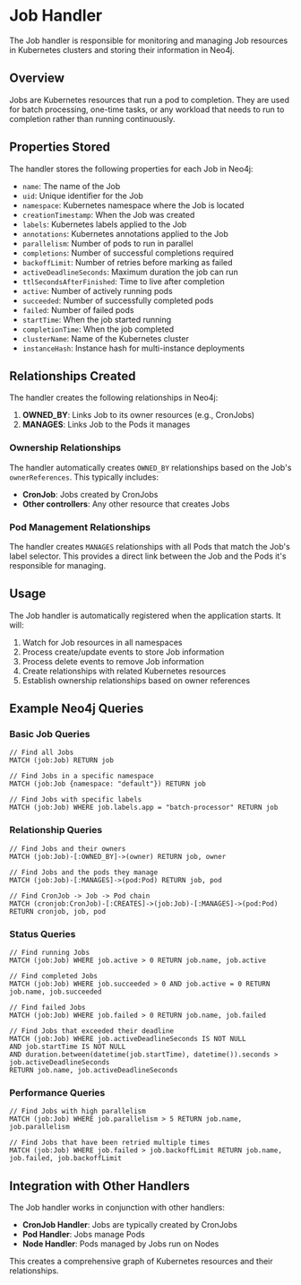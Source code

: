 # Job Handler

The Job handler is responsible for monitoring and managing Job resources in Kubernetes clusters and storing their information in Neo4j.

## Overview

Jobs are Kubernetes resources that run a pod to completion. They are used for batch processing, one-time tasks, or any workload that needs to run to completion rather than running continuously.

## Properties Stored

The handler stores the following properties for each Job in Neo4j:

- `name`: The name of the Job
- `uid`: Unique identifier for the Job
- `namespace`: Kubernetes namespace where the Job is located
- `creationTimestamp`: When the Job was created
- `labels`: Kubernetes labels applied to the Job
- `annotations`: Kubernetes annotations applied to the Job
- `parallelism`: Number of pods to run in parallel
- `completions`: Number of successful completions required
- `backoffLimit`: Number of retries before marking as failed
- `activeDeadlineSeconds`: Maximum duration the job can run
- `ttlSecondsAfterFinished`: Time to live after completion
- `active`: Number of actively running pods
- `succeeded`: Number of successfully completed pods
- `failed`: Number of failed pods
- `startTime`: When the job started running
- `completionTime`: When the job completed
- `clusterName`: Name of the Kubernetes cluster
- `instanceHash`: Instance hash for multi-instance deployments

## Relationships Created

The handler creates the following relationships in Neo4j:

1. **OWNED_BY**: Links Job to its owner resources (e.g., CronJobs)
2. **MANAGES**: Links Job to the Pods it manages

### Ownership Relationships

The handler automatically creates `OWNED_BY` relationships based on the Job's `ownerReferences`. This typically includes:
- **CronJob**: Jobs created by CronJobs
- **Other controllers**: Any other resource that creates Jobs

### Pod Management Relationships

The handler creates `MANAGES` relationships with all Pods that match the Job's label selector. This provides a direct link between the Job and the Pods it's responsible for managing.

## Usage

The Job handler is automatically registered when the application starts. It will:

1. Watch for Job resources in all namespaces
2. Process create/update events to store Job information
3. Process delete events to remove Job information
4. Create relationships with related Kubernetes resources
5. Establish ownership relationships based on owner references

## Example Neo4j Queries

### Basic Job Queries

```cypher
// Find all Jobs
MATCH (job:Job) RETURN job

// Find Jobs in a specific namespace
MATCH (job:Job {namespace: "default"}) RETURN job

// Find Jobs with specific labels
MATCH (job:Job) WHERE job.labels.app = "batch-processor" RETURN job
```

### Relationship Queries

```cypher
// Find Jobs and their owners
MATCH (job:Job)-[:OWNED_BY]->(owner) RETURN job, owner

// Find Jobs and the pods they manage
MATCH (job:Job)-[:MANAGES]->(pod:Pod) RETURN job, pod

// Find CronJob -> Job -> Pod chain
MATCH (cronjob:CronJob)-[:CREATES]->(job:Job)-[:MANAGES]->(pod:Pod)
RETURN cronjob, job, pod
```

### Status Queries

```cypher
// Find running Jobs
MATCH (job:Job) WHERE job.active > 0 RETURN job.name, job.active

// Find completed Jobs
MATCH (job:Job) WHERE job.succeeded > 0 AND job.active = 0 RETURN job.name, job.succeeded

// Find failed Jobs
MATCH (job:Job) WHERE job.failed > 0 RETURN job.name, job.failed

// Find Jobs that exceeded their deadline
MATCH (job:Job) WHERE job.activeDeadlineSeconds IS NOT NULL 
AND job.startTime IS NOT NULL 
AND duration.between(datetime(job.startTime), datetime()).seconds > job.activeDeadlineSeconds
RETURN job.name, job.activeDeadlineSeconds
```

### Performance Queries

```cypher
// Find Jobs with high parallelism
MATCH (job:Job) WHERE job.parallelism > 5 RETURN job.name, job.parallelism

// Find Jobs that have been retried multiple times
MATCH (job:Job) WHERE job.failed > job.backoffLimit RETURN job.name, job.failed, job.backoffLimit
```

## Integration with Other Handlers

The Job handler works in conjunction with other handlers:

- **CronJob Handler**: Jobs are typically created by CronJobs
- **Pod Handler**: Jobs manage Pods
- **Node Handler**: Pods managed by Jobs run on Nodes

This creates a comprehensive graph of Kubernetes resources and their relationships. 
